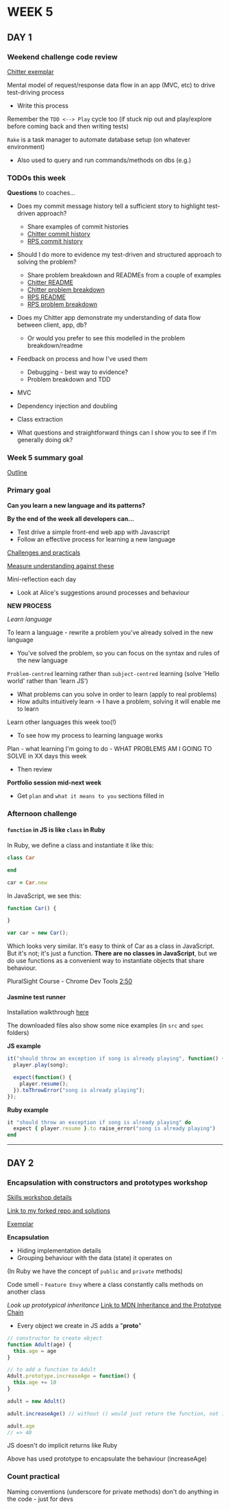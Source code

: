 # WEEK 5

## DAY 1

### Weekend challenge code review

[Chitter exemplar](https://github.com/makersacademy/chitter_exemplar)

Mental model of request/response data flow in an app (MVC, etc) to drive test-driving process
- Write this process

Remember the `TDD <--> Play` cycle too (if stuck nip out and play/explore before coming back and then writing tests)

`Rake` is a task manager to automate database setup (on whatever environment)
- Also used to query and run commands/methods on dbs (e.g.)


### TODOs this week

**Questions** to coaches...

- Does my commit message history tell a sufficient story to highlight test-driven approach?
  - Share examples of commit histories
  - [Chitter commit history](https://github.com/mattTea/chitter-challenge/commits/master)
  - [RPS commit history](https://github.com/mattTea/rps-challenge/commits/master)

- Should I do more to evidence my test-driven and structured approach to solving the problem?
  - Share problem breakdown and READMEs from a couple of examples
  - [Chitter README](https://github.com/mattTea/chitter-challenge/blob/master/README.md)
  - [Chitter problem breakdown](https://github.com/mattTea/chitter-challenge/blob/master/problem/problem_breakdown.md)
  - [RPS README](https://github.com/mattTea/rps-challenge/blob/master/README.md)
  - [RPS problem breakdown](https://github.com/mattTea/rps-challenge/blob/master/problem/problem_breakdown.md)

- Does my Chitter app demonstrate my understanding of data flow between client, app, db?
  - Or would you prefer to see this modelled in the problem breakdown/readme 

- Feedback on process and how I've used them
  - Debugging - best way to evidence?
  - Problem breakdown and TDD

- MVC
- Dependency injection and doubling
- Class extraction

- What questions and straightforward things can I show you to see if I'm generally doing ok?


### Week 5 summary goal

[Outline](https://github.com/makersacademy/course/blob/master/week_outlines.md/#week-5)


### Primary goal

**Can you learn a new language and its patterns?**


**By the end of the week all developers can...**

- Test drive a simple front-end web app with Javascript
- Follow an effective process for learning a new language


[Challenges and practicals](https://github.com/makersacademy/course/blob/master/thermostat/README.md)

[Measure understanding against these](https://github.com/makersacademy/course/blob/master/thermostat/README.md#check-your-understanding)


Mini-reflection each day
- Look at Alice's suggestions around processes and behaviour


**NEW PROCESS**

_Learn language_

To learn a language - rewrite a problem you've already solved in the new language
- You've solved the problem, so you can focus on the syntax and rules of the new language

`Problem-centred` learning rather than `subject-centred` learning (solve 'Hello world' rather than 'learn JS')
- What problems can you solve in order to learn (apply to real problems)
- How adults intuitively learn -> I have a problem, solving it will enable me to learn

Learn other languages this week too(!)
- To see how my process to learning language works

Plan - what learning I'm going to do - WHAT PROBLEMS AM I GOING TO SOLVE in XX days this week
- Then review


**Portfolio session mid-next week**

- Get `plan` and `what it means to you` sections filled in


### Afternoon challenge

#### `function` in JS is like `class` in Ruby

In Ruby, we define a class and instantiate it like this:

```ruby
class Car

end

car = Car.new
```

In JavaScript, we see this:

```javascript
function Car() {

}

var car = new Car();
```
Which looks very similar. It's easy to think of Car as a class in JavaScript. But it's not; it's just a function. **There are no classes in JavaScript**, but we do use functions as a convenient way to instantiate objects that share behaviour.

PluralSight Course - Chrome Dev Tools [2:50](https://www.pluralsight.com/courses/chrome-developer-tools)


#### Jasmine test runner

Installation walkthrough [here](https://github.com/makersacademy/course/blob/master/thermostat/walkthroughs/setting_up_jasmine.md)

The downloaded files also show some nice examples (in `src` and `spec` folders)

**JS example**
```javascript
it("should throw an exception if song is already playing", function() {
  player.play(song);

  expect(function() {
    player.resume();
  }).toThrowError("song is already playing");
});
```

**Ruby example**
```ruby
it "should throw an exception if song is already playing" do
  expect { player.resume }.to raise_error("song is already playing")
end
```

------

## DAY 2

### Encapsulation with constructors and prototypes workshop

[Skills workshop details](https://github.com/makersacademy/skills-workshops/tree/master/week-5/encapsulation_with_constructor_and_prototype_pattern)

[Link to my forked repo and solutions](https://github.com/mattTea/skills-workshops/tree/master/week-5/encapsulation_with_constructor_and_prototype_pattern)

[Exemplar](https://github.com/mattTea/skills-workshops/blob/master/week-5/encapsulation_with_constructor_and_prototype_pattern/exemplar_dont_read_until_after_workshop/sheep/src/pen.js)


**Encapsulation**

- Hiding implementation details
- Grouping behaviour with the data (state) it operates on

(In Ruby we have the concept of `public` and `private` methods)

Code smell - `Feature Envy` where a class constantly calls methods on another class

_Look up prototypical inheritance_
[Link to MDN Inheritance and the Prototype Chain](https://developer.mozilla.org/en-US/docs/Web/JavaScript/Inheritance_and_the_prototype_chain)

- Every object we create in JS adds a "__proto__"


```javascript
// constructor to create object
function Adult(age) {
  this.age = age
}

// to add a function to Adult
Adult.prototype.increaseAge = function() {
  this.age += 10
}

adult = new Adult()

adult.increaseAge() // without () would just return the function, not invoke it

adult.age
// => 40
```

JS doesn't do implicit returns like Ruby

Above has used prototype to encapsulate the behaviour (increaseAge)


### Count practical

Naming conventions (underscore for private methods) don't do anything in the code - just for devs

